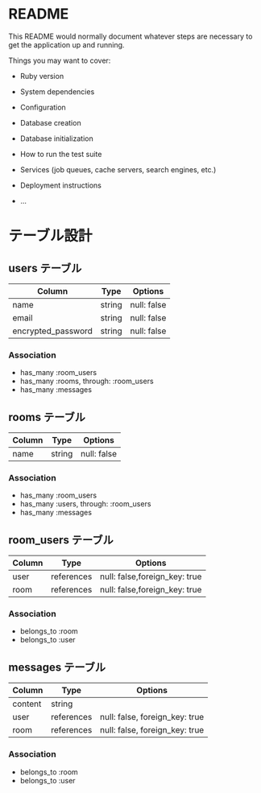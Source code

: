 # README

This README would normally document whatever steps are necessary to get the
application up and running.

Things you may want to cover:

* Ruby version

* System dependencies

* Configuration

* Database creation

* Database initialization

* How to run the test suite

* Services (job queues, cache servers, search engines, etc.)

* Deployment instructions

* ...


# テーブル設計

## users テーブル

| Column              | Type    | Options     |
| ------------------- | ------  | ----------- |
| name                | string  | null: false |
| email               | string  | null: false |
| encrypted_password  | string  | null: false |

### Association

- has_many :room_users
- has_many :rooms, through: :room_users
- has_many :messages

## rooms テーブル

| Column              | Type    | Options     |
| ------------------- | ------  | ----------- |
| name                | string  | null: false |

### Association

- has_many :room_users
- has_many :users, through: :room_users
- has_many :messages

## room_users テーブル

| Column  | Type        | Options                       |
| ------- | ----------  | ----------------------------- |
| user    | references  | null: false,foreign_key: true |
| room    | references  | null: false,foreign_key: true |

### Association

- belongs_to :room
- belongs_to :user

## messages テーブル

| Column  | Type        | Options                       |
| ------- | ----------  | ----------------------------- |
| content | string      |                               |
| user    | references  | null: false, foreign_key: true |
| room    | references  | null: false, foreign_key: true |

### Association

- belongs_to :room
- belongs_to :user